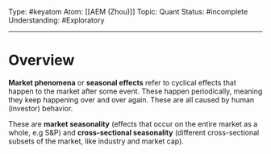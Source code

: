 Type: #keyatom
Atom: [[AEM (Zhou)]]
Topic: Quant
Status: #incomplete 
Understanding: #Exploratory 

----
# Overview

**Market phenomena** or **seasonal effects** refer to cyclical effects that happen to the market after some event. These happen periodically, meaning they keep happening over and over again. These are all caused by human (investor) behavior.

These are **market seasonality** (effects that occur on the entire market as a whole, e.g S&P) and **cross-sectional seasonality** (different cross-sectional subsets of the market, like industry and market cap).

